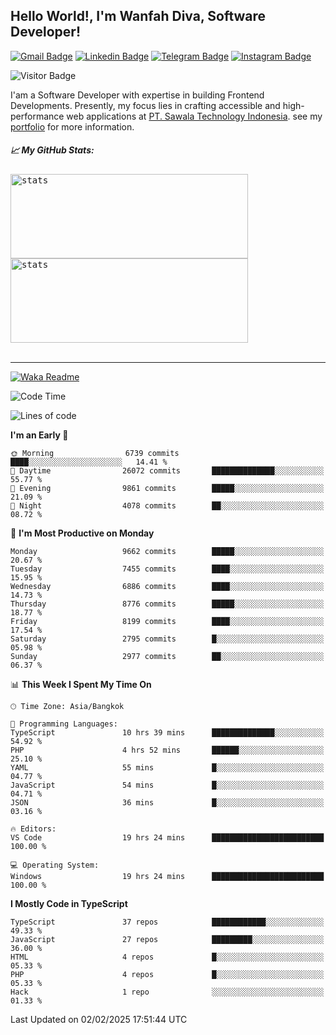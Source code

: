 ## Hello World!, I'm Wanfah Diva, Software Developer!

[![Gmail Badge](https://img.shields.io/badge/-Gmail-white?style=plastic&logo=Gmail&link=mailto:aditputrafirmansyah@gmail.com)](mailto:wanfahdivaa@gmail.com)
[![Linkedin Badge](https://img.shields.io/badge/-LinkedIn-blue?style=plastic&logo=Linkedin&link=https://www.linkedin.com/in/aditputrafirmansyah/)](https://www.linkedin.com/in/wanfahdiva/)
[![Telegram Badge](https://img.shields.io/badge/-Telegram-blue?style=plastic&logo=telegram&link=https://t.me/Adithya_13)](https://t.me/wanfahdiva)
[![Instagram Badge](https://img.shields.io/badge/-Instagram-white?style=plastic&logo=instagram&link=https://www.instagram.com/adithya_firmansyahputra/)](https://www.instagram.com/wnfhdva/)

![Visitor Badge](https://visitor-badge.laobi.icu/badge?page_id=wanfahdiva.wanfahdiva)

<p>
I'am a Software Developer with expertise in building Frontend Developments.
Presently, my focus lies in crafting accessible and high-performance web applications at  <a href="https://sawala/tech" target="_blank">PT. Sawala Technology Indonesia</a>. see my <a href="http://wanfahdiva-com.vercel.app/" target="_blank">portfolio</a> for more information.
</p>

<h5 align="left">
  
📈 **My GitHub Stats:**

</h5>

<div align="left">
<kbd>
  <img height="135em" width="380em" alt="stats" src="https://github-readme-stats-salesp07.vercel.app/api?username=wanfahdiva&count_private=true&show_icons=true&theme=react&rank_icon=github&border_radius=10&hide_title=true"></kbd>
</kbd>
<kbd>
    <img height="135em" width="380em" alt="stats" src="https://github-readme-activity-graph.vercel.app/graph?username=wanfahdiva&theme=react&hide_title=true"></kbd>
</div>

<br />

---

[![Waka Readme](https://github.com/wanfahdiva/wanfahdiva/actions/workflows/waka.yml/badge.svg)](https://github.com/wanfahdiva/wanfahdiva/actions/workflows/waka.yml)

<!--START_SECTION:waka-->
![Code Time](http://img.shields.io/badge/Code%20Time-1%2C657%20hrs%2014%20mins-blue)

![Lines of code](https://img.shields.io/badge/From%20Hello%20World%20I%27ve%20Written-22.3%20million%20lines%20of%20code-blue)

**I'm an Early 🐤** 

```text
🌞 Morning                6739 commits        ████░░░░░░░░░░░░░░░░░░░░░   14.41 % 
🌆 Daytime                26072 commits       ██████████████░░░░░░░░░░░   55.77 % 
🌃 Evening                9861 commits        █████░░░░░░░░░░░░░░░░░░░░   21.09 % 
🌙 Night                  4078 commits        ██░░░░░░░░░░░░░░░░░░░░░░░   08.72 % 
```
📅 **I'm Most Productive on Monday** 

```text
Monday                   9662 commits        █████░░░░░░░░░░░░░░░░░░░░   20.67 % 
Tuesday                  7455 commits        ████░░░░░░░░░░░░░░░░░░░░░   15.95 % 
Wednesday                6886 commits        ████░░░░░░░░░░░░░░░░░░░░░   14.73 % 
Thursday                 8776 commits        █████░░░░░░░░░░░░░░░░░░░░   18.77 % 
Friday                   8199 commits        ████░░░░░░░░░░░░░░░░░░░░░   17.54 % 
Saturday                 2795 commits        █░░░░░░░░░░░░░░░░░░░░░░░░   05.98 % 
Sunday                   2977 commits        ██░░░░░░░░░░░░░░░░░░░░░░░   06.37 % 
```


📊 **This Week I Spent My Time On** 

```text
🕑︎ Time Zone: Asia/Bangkok

💬 Programming Languages: 
TypeScript               10 hrs 39 mins      ██████████████░░░░░░░░░░░   54.92 % 
PHP                      4 hrs 52 mins       ██████░░░░░░░░░░░░░░░░░░░   25.10 % 
YAML                     55 mins             █░░░░░░░░░░░░░░░░░░░░░░░░   04.77 % 
JavaScript               54 mins             █░░░░░░░░░░░░░░░░░░░░░░░░   04.71 % 
JSON                     36 mins             █░░░░░░░░░░░░░░░░░░░░░░░░   03.16 % 

🔥 Editors: 
VS Code                  19 hrs 24 mins      █████████████████████████   100.00 % 

💻 Operating System: 
Windows                  19 hrs 24 mins      █████████████████████████   100.00 % 
```

**I Mostly Code in TypeScript** 

```text
TypeScript               37 repos            ████████████░░░░░░░░░░░░░   49.33 % 
JavaScript               27 repos            █████████░░░░░░░░░░░░░░░░   36.00 % 
HTML                     4 repos             █░░░░░░░░░░░░░░░░░░░░░░░░   05.33 % 
PHP                      4 repos             █░░░░░░░░░░░░░░░░░░░░░░░░   05.33 % 
Hack                     1 repo              ░░░░░░░░░░░░░░░░░░░░░░░░░   01.33 % 
```




 Last Updated on 02/02/2025 17:51:44 UTC
<!--END_SECTION:waka-->
